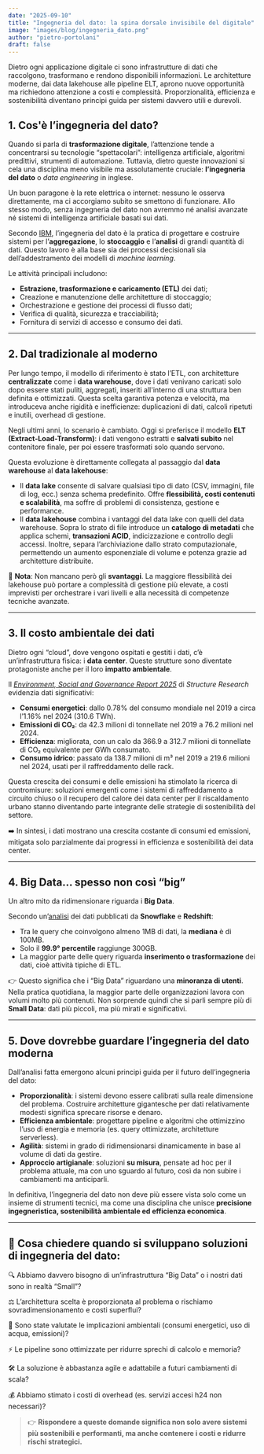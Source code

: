 ```yaml
---
date: "2025-09-10"
title: "Ingegneria del dato: la spina dorsale invisibile del digitale"
image: "images/blog/ingegneria_dato.png"
author: "pietro-portolani"
draft: false
---
```


Dietro ogni applicazione digitale ci sono infrastrutture di dati che raccolgono, trasformano e rendono disponibili informazioni. Le architetture moderne, dai data lakehouse alle pipeline ELT, aprono nuove opportunità ma richiedono attenzione a costi e complessità. Proporzionalità, efficienza e sostenibilità diventano principi guida per sistemi davvero utili e durevoli.

## 1. Cos'è l’ingegneria del dato?

Quando si parla di **trasformazione digitale**, l’attenzione tende a concentrarsi su tecnologie “spettacolari”: intelligenza artificiale, algoritmi predittivi, strumenti di automazione. Tuttavia, dietro queste innovazioni si cela una disciplina meno visibile ma assolutamente cruciale: **l’ingegneria del dato** o *data engineering* in inglese.

Un buon paragone è la rete elettrica o internet: nessuno le osserva direttamente, ma ci accorgiamo subito se smettono di funzionare. Allo stesso modo, senza ingegneria del dato non avremmo né analisi avanzate né sistemi di intelligenza artificiale basati sui dati.

Secondo [IBM](https://www.ibm.com/think/topics/data-engineering), l’ingegneria del dato è la pratica di progettare e costruire sistemi per l’**aggregazione**, lo **stoccaggio** e l’**analisi** di grandi quantità di dati. Questo lavoro è alla base sia dei processi decisionali sia dell’addestramento dei modelli di *machine learning*.

Le attività principali includono:

* **Estrazione, trasformazione e caricamento (ETL)** dei dati;
* Creazione e manutenzione delle architetture di stoccaggio;
* Orchestrazione e gestione dei processi di flusso dati;
* Verifica di qualità, sicurezza e tracciabilità;
* Fornitura di servizi di accesso e consumo dei dati.

---

## 2. Dal tradizionale al moderno

Per lungo tempo, il modello di riferimento è stato l’ETL, con architetture **centralizzate** come i **data warehouse**, dove i dati venivano caricati solo dopo essere stati puliti, aggregati, inseriti all'interno di una struttura ben definita e ottimizzati. Questa scelta garantiva potenza e velocità, ma introduceva anche rigidità e inefficienze: duplicazioni di dati, calcoli ripetuti e inutili, overhead di gestione.

Negli ultimi anni, lo scenario è cambiato. Oggi si preferisce il modello **ELT (Extract-Load-Transform)**: i dati vengono estratti e **salvati subito** nel contenitore finale, per poi essere trasformati solo quando servono.

Questa evoluzione è direttamente collegata al passaggio dal **data warehouse** al **data lakehouse**:

* Il **data lake** consente di salvare qualsiasi tipo di dato (CSV, immagini, file di log, ecc.) senza schema predefinito. Offre **flessibilità, costi contenuti e scalabilità**, ma soffre di problemi di consistenza, gestione e performance.
* Il **data lakehouse** combina i vantaggi del data lake con quelli del data warehouse. Sopra lo strato di file introduce un **catalogo di metadati** che applica schemi, **transazioni ACID**, indicizzazione e controllo degli accessi. Inoltre, separa l’archiviazione dallo strato computazionale, permettendo un aumento esponenziale di volume e potenza grazie ad architetture distribuite.

📌 **Nota**: Non mancano però gli **svantaggi**. La maggiore flessibilità dei lakehouse può portare a complessità di gestione più elevate, a costi imprevisti per orchestrare i vari livelli e alla necessità di competenze tecniche avanzate.

---

## 3. Il costo ambientale dei dati

Dietro ogni “cloud”, dove vengono ospitati e gestiti i dati, c’è un’infrastruttura fisica: i **data center**. Queste strutture sono diventate protagoniste anche per il loro **impatto ambientale**.

Il [*Environment, Social and Governance Report 2025*](https://www.infrastructuresummit.io/esg-report) di *Structure Research* evidenzia dati significativi:

* **Consumi energetici**: dallo 0.78% del consumo mondiale nel 2019 a circa l’1.16% nel 2024 (310.6 TWh).
* **Emissioni di CO₂**: da 42.3 milioni di tonnellate nel 2019 a 76.2 milioni nel 2024.
* **Efficienza**: migliorata, con un calo da 366.9 a 312.7 milioni di tonnellate di CO₂ equivalente per GWh consumato.
* **Consumo idrico**: passato da 138.7 milioni di m³ nel 2019 a 219.6 milioni nel 2024, usati per il raffreddamento delle rack.

Questa crescita dei consumi e delle emissioni ha stimolato la ricerca di contromisure: soluzioni emergenti come i sistemi di raffreddamento a circuito chiuso o il recupero del calore dei data center per il riscaldamento urbano stanno diventando parte integrante delle strategie di sostenibilità del settore.

➡️ In sintesi, i dati mostrano una crescita costante di consumi ed emissioni, mitigata solo parzialmente dai progressi in efficienza e sostenibilità dei data center.

---

## 4. Big Data… spesso non così “big”

Un altro mito da ridimensionare riguarda i **Big Data**.

Secondo un’[analisi](https://www.fivetran.com/blog/how-do-people-use-snowflake-and-redshift) dei dati pubblicati da **Snowflake** e **Redshift**:

* Tra le query che coinvolgono almeno 1MB di dati, la **mediana** è di 100MB.
* Solo il **99.9° percentile** raggiunge 300GB.
* La maggior parte delle query riguarda **inserimento o trasformazione** dei dati, cioè attività tipiche di ETL.

👉 Questo significa che i “Big Data” riguardano una **minoranza di utenti**. Nella pratica quotidiana, la maggior parte delle organizzazioni lavora con volumi molto più contenuti. Non sorprende quindi che si parli sempre più di **Small Data**: dati più piccoli, ma più mirati e significativi.

---

## 5. Dove dovrebbe guardare l’ingegneria del dato moderna

Dall’analisi fatta emergono alcuni principi guida per il futuro dell’ingegneria del dato:

* **Proporzionalità**: i sistemi devono essere calibrati sulla reale dimensione del problema. Costruire architetture gigantesche per dati relativamente modesti significa sprecare risorse e denaro.
* **Efficienza ambientale**: progettare pipeline e algoritmi che ottimizzino l’uso di energia e memoria (es. query ottimizzate, architetture serverless).
* **Agilità**: sistemi in grado di ridimensionarsi dinamicamente in base al volume di dati da gestire.
* **Approccio artigianale**: soluzioni **su misura**, pensate ad hoc per il problema attuale, ma con uno sguardo al futuro, così da non subire i cambiamenti ma anticiparli.

In definitiva, l’ingegneria del dato non deve più essere vista solo come un insieme di strumenti tecnici, ma come una disciplina che unisce **precisione ingegneristica, sostenibilità ambientale ed efficienza economica**.

---

## 📌 Cosa chiedere quando si sviluppano soluzioni di ingegneria del dato:

🔍 Abbiamo davvero bisogno di un’infrastruttura “Big Data” o i nostri dati sono in realtà “Small”?

⚖️ L’architettura scelta è proporzionata al problema o rischiamo sovradimensionamento e costi superflui?

🌱 Sono state valutate le implicazioni ambientali (consumi energetici, uso di acqua, emissioni)?

⚡ Le pipeline sono ottimizzate per ridurre sprechi di calcolo e memoria?

🛠️ La soluzione è abbastanza agile e adattabile a futuri cambiamenti di scala?

💰 Abbiamo stimato i costi di overhead (es. servizi accesi h24 non necessari)?

> 👉 **Rispondere a queste domande significa non solo avere sistemi più sostenibili e performanti, ma anche contenere i costi e ridurre rischi strategici.**
